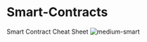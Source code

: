 # Smart-Contracts

Smart Contract Cheat Sheet
![medium-smart](https://user-images.githubusercontent.com/45063194/214121211-ea7a612c-ac9c-400a-bef6-3b38b3fcc18c.png)
